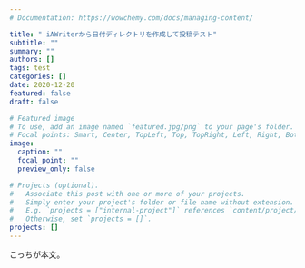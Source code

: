 ```yaml
---
# Documentation: https://wowchemy.com/docs/managing-content/

title: " iAWriterから日付ディレクトリを作成して投稿テスト"
subtitle: ""
summary: ""
authors: []
tags: test
categories: []
date: 2020-12-20
featured: false
draft: false

# Featured image
# To use, add an image named `featured.jpg/png` to your page's folder.
# Focal points: Smart, Center, TopLeft, Top, TopRight, Left, Right, BottomLeft, Bottom, BottomRight.
image:
  caption: ""
  focal_point: ""
  preview_only: false

# Projects (optional).
#   Associate this post with one or more of your projects.
#   Simply enter your project's folder or file name without extension.
#   E.g. `projects = ["internal-project"]` references `content/project/deep-learning/index.md`.
#   Otherwise, set `projects = []`.
projects: []
---
```



こっちが本文。
